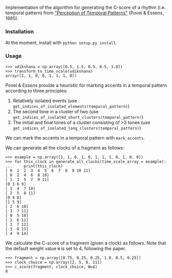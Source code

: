 Implementation of the algorithm for generating the C-score of a rhythm (i.e. temporal pattern) from ["Perception of Temporal Patterns"](https://online.ucpress.edu/mp/article-abstract/2/4/411/62235/Perception-of-Temporal-Patterns?redirectedFrom=fulltext) (Povel & Essens, 1985). 

### Installation
At the moment, install with `python setup.py install`. 

### Usage 
```
>>> udikshana = np.array([0.5, 1.5, 0.5, 0.5, 1.0])
>>> transform_to_time_scale(udikshana)
array([1, 1, 0, 0, 1, 1, 1, 0])
```
Povel & Essens provide a heuristic for marking accents in a temporal pattern according to three principles:
1. Relatively isolated events (use `get_indices_of_isolated_elements(temporal_pattern)`)
2. The second tone in a cluster of two (use `get_indices_of_isolated_short_clusters(temporal_pattern)`)
3. The initial and final tones of a cluster consisting of >3 tones (use `get_indices_of_isolated_long_clusters(temporal_pattern)`)

We can mark the accents in a temporal pattern with `mark_accents`. 

We can generate all the clocks of a fragment as follows:
```
>>> example = np.array([1, 1, 0, 1, 0, 1, 1, 1, 0, 1, 0, 0])
>>> for this_clock in generate_all_clocks(time_scale_array = example):
...     print(this_clock)
[ 0  1  2  3  4  5  6  7  8  9 10 11]
[ 0  2  4  6  8 10]
[ 1  3  5  7  9 11]
[0 3 6 9]
[ 1  4  7 10]
[ 2  5  8 11]
[0 4 8]
[1 5 9]
[ 2  6 10]
[ 3  7 11]
[ 0  5 10]
[ 1  6 11]
[ 2  7 12]
[ 3  8 13]
[ 4  9 14]
```

We calculate the C-score of a fragment (given a clock) as follows. Note that the default weight value `W` is set to 4, following the paper. 
```
>>> fragment = np.array([0.75, 0.25, 0.25, 1.0, 0.5, 0.25])
>>> clock_choice = np.array([2, 5, 8, 11])
>>> c_score(fragment, clock_choice, W=4)
8
```